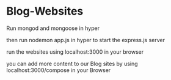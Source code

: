 # Blog-Websites
<p>Run mongod and mongoose in hyper</p>
<p>then run nodemon app.js in hyper to start the express.js server</p>
<p>run the websites using localhost:3000 in your browser</p>
<p>you can add more content to our Blog sites by using localhost:3000/compose in your Browser</p>
